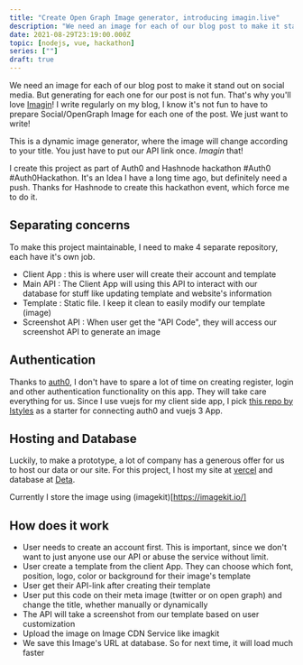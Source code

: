 ```yaml
---
title: "Create Open Graph Image generator, introducing imagin.live"
description: "We need an image for each of our blog post to make it stand out on social media. But generating for each one for our post is not fun. That's why you'll love Imagin. It's a post about how I make Imagin, dynamic open graph image generator"
date: 2021-08-29T23:19:00.000Z
topic: [nodejs, vue, hackathon]
series: [""]
draft: true
---
```

We need an image for each of our blog post to make it stand out on social media. But generating for each one for our post is not fun. That's why you'll love [Imagin](https://imagin.live/about)! I write regularly on my blog, I know it's not fun to have to prepare Social/OpenGraph Image for each one of the post. We just want to write! 

This is a dynamic image generator, where the image will change according to your title. You just have to put our API link once. *Imagin* that!

I create this project as part of Auth0 and Hashnode hackathon #Auth0  #Auth0Hackathon. It's an Idea I have a long time ago, but definitely need a push. Thanks for Hashnode to create this hackathon event, which force me to do it.






## Separating concerns

To make this project maintainable, I need to make 4 separate repository, each have it's own job.
- Client App : this is where user will create their account and template
- Main API : The Client App will using this API to interact with our database for stuff like updating template and website's information
- Template :  Static file. I keep it clean to easily modify our template (image)
- Screenshot API : When user get the "API Code", they will access our screenshot API to generate an image

## Authentication

Thanks to [auth0](https://auth0.com/), I don't have to spare a lot of time on creating register, login and other authentication functionality on this app. They will take care everything for us. Since I use vuejs for my client side app, I pick [this repo by Istyles](https://github.com/lstyles/vue3-auth0-sample/) as a starter for connecting auth0 and vuejs 3 App.

## Hosting and Database

Luckily, to make a prototype, a lot of company has a generous offer for us to host our data or our site. For this project, I host my site at [vercel](https://vercel.com/) and database at [Deta](deta.sh).

Currently I store the image using (imagekit)[https://imagekit.io/]

## How does it work

- User needs to create an account first. This is  important, since we don't want to just anyone use our API or abuse the service without limit. 
- User create a template from the client App. They can choose which font, position, logo, color or background for their image's template
- User get their API-link after creating their template
- User put this code on their meta image (twitter or on open graph) and change the title, whether manually or dynamically
- The API will take a screenshot from our template based on user customization
- Upload the image on Image CDN Service like imagkit
- We save this Image's URL at database. So for next time, it will load much faster


